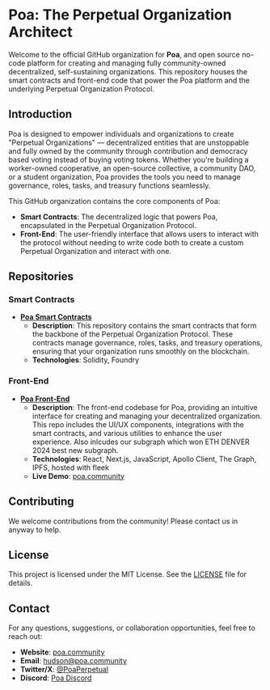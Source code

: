 # Poa: The Perpetual Organization Architect

Welcome to the official GitHub organization for **Poa**, and open source no-code platform for creating and managing fully community-owned decentralized, self-sustaining organizations. This repository houses the smart contracts and front-end code that power the Poa platform and the underlying Perpetual Organization Protocol.

## Introduction

Poa is designed to empower individuals and organizations to create "Perpetual Organizations" — decentralized entities that are unstoppable and fully owned by the community through contribution and democracy based voting instead of buying voting tokens. Whether you're building a worker-owned cooperative, an open-source collective, a community DAO, or a student organization, Poa provides the tools you need to manage governance, roles, tasks, and treasury functions seamlessly.

This GitHub organization contains the core components of Poa:

- **Smart Contracts**: The decentralized logic that powers Poa, encapsulated in the Perpetual Organization Protocol.
- **Front-End**: The user-friendly interface that allows users to interact with the protocol without needing to write code both to create a custom Perpetual Organization and interact with one.

## Repositories

### Smart Contracts

- **[Poa Smart Contracts](https://github.com/PerpetualOrganizationArchitect/contracts)**
  - **Description**: This repository contains the smart contracts that form the backbone of the Perpetual Organization Protocol. These contracts manage governance, roles, tasks, and treasury operations, ensuring that your organization runs smoothly on the blockchain.
  - **Technologies**: Solidity, Foundry

### Front-End

- **[Poa Front-End](https://github.com/PerpetualOrganizationArchitect/Poa-site)**
  - **Description**: The front-end codebase for Poa, providing an intuitive interface for creating and managing your decentralized organization. This repo includes the UI/UX components, integrations with the smart contracts, and various utilities to enhance the user experience. Also inlcudes our subgraph which won ETH DENVER 2024 best new subgraph.
  - **Technologies**: React, Next.js, JavaScript, Apollo Client, The Graph, IPFS, hosted with fleek
  - **Live Demo**: [poa.community](https://poa.community)

## Contributing

We welcome contributions from the community! Please contact us in anyway to help.

## License

This project is licensed under the MIT License. See the [LICENSE](LICENSE) file for details.

## Contact

For any questions, suggestions, or collaboration opportunities, feel free to reach out:

- **Website**: [poa.community](https://poa.community)
- **Email**: hudson@poa.community
- **Twitter/X**: [@PoaPerpetual](https://x.com/PoaPerpetual)
- **Discord**: [Poa Discord](https://discord.gg/9SD6u4QjTt)
